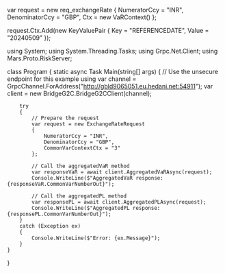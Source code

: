 var request = new req_exchangeRate
{
    NumeratorCcy = "INR",
    DenominatorCcy = "GBP",
    Ctx = new VaRContext()
};

request.Ctx.Add(new KeyValuePair { Key = "REFERENCEDATE", Value = "20240509" });



using System;
using System.Threading.Tasks;
using Grpc.Net.Client;
using Mars.Proto.RiskServer;

class Program
{
    static async Task Main(string[] args)
    {
        // Use the unsecure endpoint for this example
        using var channel = GrpcChannel.ForAddress("http://gbld9065051.eu.hedani.net:54911");
        var client = new BridgeG2C.BridgeG2CClient(channel);

        try
        {
            // Prepare the request
            var request = new ExchangeRateRequest
            {
                NumeratorCcy = "INR",
                DenominatorCcy = "GBP",
                CommonVarContextCtx = "3"
            };

            // Call the aggregatedVaR method
            var responseVaR = await client.AggregatedVaRAsync(request);
            Console.WriteLine($"AggregatedVaR response: {responseVaR.CommonVarNumberOut}");

            // Call the aggregatedPL method
            var responsePL = await client.AggregatedPLAsync(request);
            Console.WriteLine($"AggregatedPL response: {responsePL.CommonVarNumberOut}");
        }
        catch (Exception ex)
        {
            Console.WriteLine($"Error: {ex.Message}");
        }
    }
}

